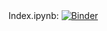 |   |   |   |
|---|---|---|

Index.ipynb: [![Binder](https://mybinder.org/badge_logo.svg)](https://mybinder.org/v2/gh/odairjosebellini/awk/main)
